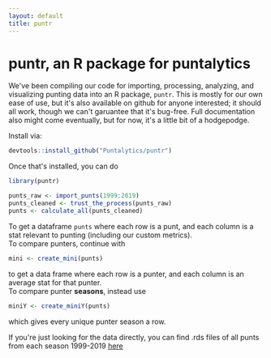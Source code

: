 ```yaml
---
layout: default
title: puntr
---
```


# puntr, an R package for puntalytics

We've been compiling our code for importing, processing, analyzing, and visualizing punting data into an R package, `puntr`. 
This is mostly for our own ease of use, but it's also available on github for anyone interested; it should all work, though we can't garuantee that it's bug-free. Full documentation also might come eventually, but for now, it's a little bit of a hodgepodge.   
  
Install via:
```R
devtools::install_github("Puntalytics/puntr")
```
Once that's installed, you can do
```R
library(puntr)

punts_raw <- import_punts(1999:2019)
punts_cleaned <- trust_the_process(punts_raw)
punts <- calculate_all(punts_cleaned)
```
To get a dataframe `punts` where each row is a punt, and each column is a stat relevant to punting (including our custom metrics).  
To compare punters, continue with
```R
mini <- create_mini(punts)
```
to get a data frame where each row is a punter, and each column is an average stat for that punter.  
To compare punter **seasons**, instead use
```R
miniY <- create_miniY(punts)
```
which gives every unique punter season a row.  

If you're just looking for the data directly, you can find .rds files of all punts from each season 1999-2019 [here](https://github.com/Puntalytics/puntr/tree/master/data)
